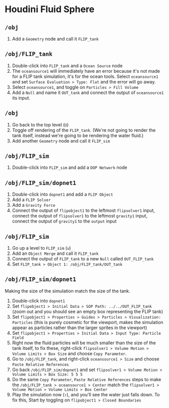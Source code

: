 # Houdini Fluid Sphere

## `/obj`

1. Add a `Geometry` node and call it `FLIP_tank`

## `/obj/FLIP_tank`

1. Double-click into `FLIP_tank` and a `Ocean Source` node
2. The `oceansource1` will immediately have an error because it's not made for a FLIP tank simulation, it's for the ocean tools. Select `oceansource1` and set `Surface Evaluation > Type: Flat` and the error will go away.
3. Select `oceansource1`, and toggle on `Particles > Fill Volume`
4. Add a `Null` and name it `OUT_tank` and connect the output of `oceansource1` its input.

## `/obj`

1. Go back to the top level (`U`)
2. Toggle off rendering of the `FLIP_tank`. (We're not going to render the tank itself, instead we're going to be rendering the water fluid.)
3. Add another `Geometry` node and call it `FLIP_sim`

## `/obj/FLIP_sim`

1. Double-click into `FLIP_sim` and add a `DOP Network` node

## `/obj/FLIP_sim/dopnet1`

1. Double-click into `dopnet1` and add a `FLIP Object`
2. Add a `FLIP Solver`
3. Add a `Gravity Force`
2. Connect the output of `flipobject1` to the leftmost `flipsolver1` input, connect the output of `flipsolver1` to the leftmost `gravity1` input, connect the output of `gravity1` to the `output` input

## `/obj/FLIP_sim`

1. Go up a level to `FLIP_sim` (`u`)
2. Add an `Object Merge` and call it `FLIP_tank`
3. Connect the output of `FLIP_tank` to a new `Null` called `OUT_FLIP_tank`
4. Set `FLIP_tank > Object 1: /obj/FLIP_tank/OUT_tank`

## `/obj/FLIP_sim/dopnet1`

Making the size of the simulation match the size of the tank.

1. Double-click into `dopnet1`
2. Set `flipobject1 > Initial Data > SOP Path: ../../OUT_FLIP_tank` (zoom out and you should see an empty box representing the FLIP tank)
3. Set `flipobject1 > Properties > Guides > Particles > Visualization: Particles` (this is purely cosmetic for the viewport, makes the simulation appear as particles rather than the larger sprites in the viewport)
4. Set `flipobject1 > Properties > Initial Data > Input Type: Particle Field`
5. Right now the fluid particles will be much smaller than the size of the tank itself, to fix these, right-click `flipsolver1 > Volume Motion > Volume Limits > Box Size` and choose `Copy Parameter`.
6. Go to `/obj/FLIP_tank`, and right-click `oceansource1 > Size` and choose `Paste Relative References`
7. Go back `/obj/FLIP_sim/dopnet1` and set `flipsolver1 > Volume Motion > Volume Limits > Box Size: 5 5 5`
8. Do the same `Copy Parameter`, `Paste Relative References` steps to make the `/obj/FLIP_tank > oceansource1 > Center` match the `flipsolver1 > Volume Motion > Volume Limits > Box Center`
9. Play the simulation now (`↑`), and you'll see the water just falls down. To fix this, Start by toggling on `flipobject1 > Closed Boundaries`
